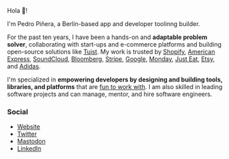 Hola 👋!

I'm Pedro Piñera, a Berlin-based app and developer toolinng builder.

For the past ten years, I have been a hands-on and **adaptable problem solver**, collaborating with start-ups and e-commerce platforms and building open-source solutions like [Tuist](https://github.com/tuist).
My work is trusted by [Shopify](https://shopify.com/), [American Express](https://americanexpress.com/), [SoundCloud](https://soundcloud.com/), [Bloomberg](https://shopify.com/), [Stripe](https://stripe.com/), [Google](https://google.com/), [Monday](https://monday.com/), [Just Eat](https://justeat.com/), [Etsy](https://etsy.com/), and [Adidas](https://adidas.com/).

I'm specialized in **empowering developers by designing and building tools, libraries, and platforms** that are [fun to work with](https://basecamp.com/gettingreal/10.2-optimize-for-happiness). I am also skilled in leading software projects and can manage, mentor, and hire software engineers.

### Social

- [Website](https://pepicrft.me)
- [Twitter](https://twitter.com/pepicrft)
- [Mastodon](https://mastodon.social/@pepicrft)
- [LinkedIn](https://www.linkedin.com/in/pedro-piñera-buendia-9765a9125/)
